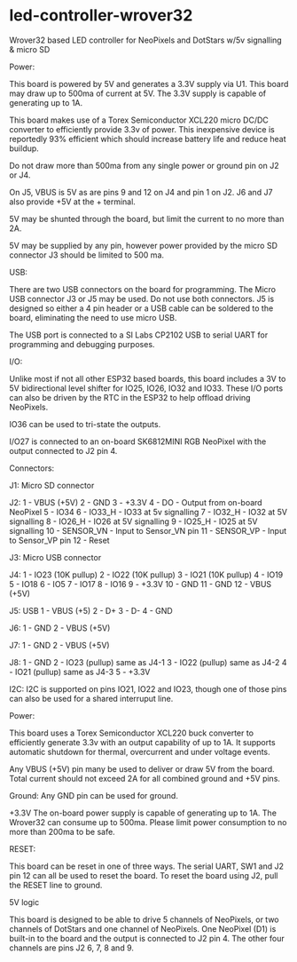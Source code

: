 # led-controller-wrover32
Wrover32 based LED controller for NeoPixels and DotStars w/5v signalling & micro SD

Power:

This board is powered by 5V and generates a 3.3V supply via U1.  This board
may draw up to 500ma of current at 5V.  The 3.3V supply is capable of
generating up to 1A.

This board makes use of a Torex Semiconductor XCL220 micro DC/DC converter
to efficiently provide 3.3v of power.  This inexpensive device is reportedly
93% efficient which should increase battery life and reduce heat buildup.

Do not draw more than 500ma from any single power or ground pin on J2 or J4.

On J5, VBUS is 5V as are pins 9 and 12 on J4 and pin 1 on J2.
J6 and J7 also provide +5V at the + terminal.

5V may be shunted through the board, but limit the current to no more than 2A.

5V may be supplied by any pin, however power provided by the micro SD
connector J3 should be limited to 500 ma.

USB:

There are two USB connectors on the board for programming.  The Micro USB
connector J3 or J5 may be used.  Do not use both connectors.  J5 is designed
so either a 4 pin header or a USB cable can be soldered to the board,
eliminating the need to use micro USB.

The USB port is connected to a SI Labs CP2102 USB to serial UART for
programming and debugging purposes.

I/O:

Unlike most if not all other ESP32 based boards, this board includes a
3V to 5V bidirectional level shifter for IO25, IO26, IO32 and IO33.  These
I/O ports can also be driven by the RTC in the ESP32 to help offload driving
NeoPixels.

IO36 can be used to tri-state the outputs.

I/O27 is connected to an on-board SK6812MINI RGB NeoPixel with the output
connected to J2 pin 4.

Connectors:

J1: Micro SD connector

J2:
1 - VBUS (+5V)
2 - GND
3 - +3.3V
4 - DO - Output from on-board NeoPixel
5 - IO34
6 - IO33_H - IO33 at 5v signalling
7 - IO32_H - IO32 at 5V signalling
8 - IO26_H - IO26 at 5V signalling
9 - IO25_H - IO25 at 5V signalling
10 - SENSOR_VN - Input to Sensor_VN pin
11 - SENSOR_VP - Input to Sensor_VP pin
12 - Reset

J3: Micro USB connector

J4:
1 - IO23 (10K pullup)
2 - IO22 (10K pullup)
3 - IO21 (10K pullup)
4 - IO19
5 - IO18
6 - IO5
7 - IO17
8 - IO16
9 - +3.3V
10 - GND
11 - GND
12 - VBUS (+5V)

J5: USB
1 - VBUS (+5)
2 - D+
3 - D-
4 - GND

J6:
1 - GND
2 - VBUS (+5V)

J7:
1 - GND
2 - VBUS (+5V)

J8:
1 - GND
2 - IO23 (pullup) same as J4-1
3 - IO22 (pullup) same as J4-2
4 - IO21 (pullup) same as J4-3
5 - +3.3V

I2C:
I2C is supported on pins IO21, IO22 and IO23, though one of those pins can 
also be used for a shared interruput line.

Power:

This board uses a Torex Semiconductor XCL220 buck converter to efficiently
generate 3.3v with an output capability of up to 1A.  It supports automatic
shutdown for thermal, overcurrent and under voltage events.

Any VBUS (+5V) pin many be used to deliver or draw 5V from the board.  Total
current should not exceed 2A for all combined ground and +5V pins.

Ground:
Any GND pin can be used for ground.

+3.3V
The on-board power supply is capable of generating up to 1A.  The Wrover32 can
consume up to 500ma.  Please limit power consumption to no more than 200ma to
be safe.

RESET:

This board can be reset in one of three ways.  The serial UART, SW1 and J2
pin 12 can all be used to reset the board.  To reset the board using J2,
pull the RESET line to ground.

5V logic

This board is designed to be able to drive 5 channels of NeoPixels, or two
channels of DotStars and one channel of NeoPixels.  One NeoPixel (D1) is
built-in to the board and the output is connected to J2 pin 4.  The other
four channels are pins J2 6, 7, 8 and 9.
